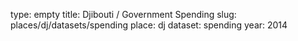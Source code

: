 type: empty
title: Djibouti / Government Spending
slug: places/dj/datasets/spending
place: dj
dataset: spending
year: 2014
